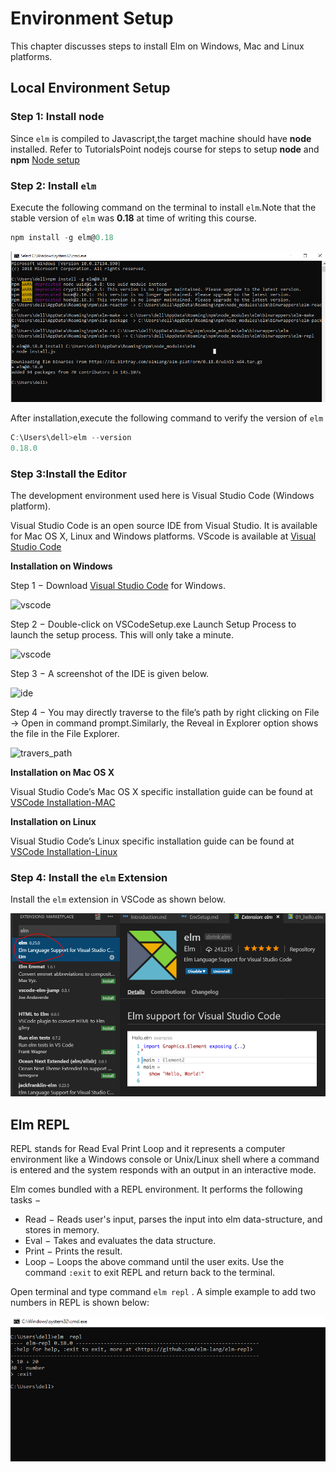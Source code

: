 # Environment Setup

This chapter discusses steps to install Elm on Windows, Mac and Linux platforms.

## Local Environment Setup

### Step 1: Install **node**
Since `elm` is compiled to Javascript,the target machine should have **node** installed.
Refer to TutorialsPoint nodejs course for steps to setup **node** and **npm** [Node setup](https://www.tutorialspoint.com/nodejs/nodejs_environment_setup.htm)

### Step 2: Install `elm`
Execute the following command on the terminal to install `elm`.Note that the stable version of `elm` was  **0.18** at time of writing this course.

```javascript
npm install -g elm@0.18
```

![start](https://github.com/kannans89/ElmRepo/blob/master/images/01_Installation_step1.PNG?raw=true)

After installation,execute the following command to verify the version of `elm`

```javascript
C:\Users\dell>elm --version
0.18.0
```

### Step 3:Install the Editor
The development environment used here is Visual Studio Code (Windows platform).

Visual Studio Code is an open source IDE from Visual Studio. It is available for Mac OS X, Linux and Windows platforms. VScode is available at [Visual Studio Code](https://code.visualstudio.com/)

**Installation on Windows**

Step 1 − Download [Visual Studio Code](https://code.visualstudio.com/) for Windows.
 <!--Screenshot here -->
 
![vscode](https://www.tutorialspoint.com/typescript/images/download_visual_studio_code.jpg
)
 
Step 2 − Double-click on VSCodeSetup.exe Launch Setup Process to launch the setup process. This will only take a minute.
 <!--Screenshot here -->
 ![vscode](
https://www.tutorialspoint.com/typescript/images/setup_wizard.jpg
)
 
Step 3 − A screenshot of the IDE is given below.
 <!--Screenshot here -->
  ![ide](
  https://www.tutorialspoint.com/typescript/images/ide.jpg
)
 
Step 4 − You may directly traverse to the file’s path by right clicking on  File → Open in command prompt.Similarly, the Reveal in  Explorer option shows the file in the File Explorer.
 <!--Screenshot here -->
  ![travers_path](
 https://www.tutorialspoint.com/typescript/images/traverse_files_path.jpg)
 
**Installation on Mac OS X**

Visual Studio Code’s Mac OS X specific installation guide can be found at [VSCode Installation-MAC](https://code.visualstudio.com/Docs/editor/setup)

**Installation on Linux**

Visual Studio Code’s Linux specific installation guide can be found at [VSCode Installation-Linux](https://code.visualstudio.com/Docs/editor/setup)

### Step 4: Install the `elm` Extension

Install the `elm` extension in VSCode as shown below. 

![vscodeExtension](https://github.com/kannans89/ElmRepo/blob/master/images/04_vscode_extension.PNG?raw=true)


## Elm REPL

REPL stands for Read Eval Print Loop and it represents a computer environment like a Windows console or Unix/Linux shell where a command is entered and the system responds with an output in an interactive mode. 

Elm comes bundled with a REPL environment. It performs the following tasks − <!--verify if explanations are correct-->

- Read − Reads user's input, parses the input into elm data-structure, and stores in memory.
- Eval − Takes and evaluates the data structure.
- Print − Prints the result.
- Loop − Loops the above command until the user exits. Use the command `:exit` to exit REPL and return back to the terminal.

Open terminal and type command `elm repl` . A simple example to add two numbers in REPL is shown below: 

![REPL](https://github.com/kannans89/ElmRepo/blob/master/images/02_repl.PNG?raw=true)



<!--

If you are on Mac or Windows, you can use the installers to get everything set up easily

## Windows

To install elm on windows we need to download the windows executable from [here](https://github.com/elm/compiler/releases/download/0.19.0/installer-for-windows.exe)

Double click the **installer-for-windows.exe** file ,the following window will appear.

![start](https://github.com/kannans89/ElmRepo/blob/master/images/01_Installation_step1.PNG?raw=true)

Follow the simple steps , keep default setting and once the wizard completes installation you will see the completed screen as shown below

![complete](https://github.com/kannans89/ElmRepo/blob/master/images/02_Installation.PNG?raw=true)

you can verify after installation by opening the windows terminal and typing command `elm repl` as shown

![elm repl](https://github.com/kannans89/ElmRepo/blob/master/images/03_elm_repl.PNG?raw=true)

## Mac

To install elm in mac first we need to download the installer for mac from [here](https://github.com/elm/compiler/releases/download/0.19.0/installer-for-mac.pkg)

Once you launch the installer you will get following screen

![start](https://github.com/kannans89/ElmRepo/blob/master/images/01_Installation_step1.PNG?raw=true)

complete the installation wizard by selecting the default settings.


 -->
